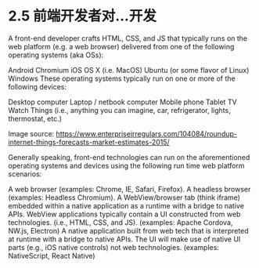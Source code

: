 <!-- # 2.5 - Front-End Developers Develop For... -->
# 2.5 前端开发者对...开发
A front-end developer crafts HTML, CSS, and JS that typically runs on the web platform (e.g. a web browser) delivered from one of the following operating systems (aka OSs):

Android
Chromium
iOS
OS X (i.e. MacOS)
Ubuntu (or some flavor of Linux)
Windows
These operating systems typically run on one or more of the following devices:

Desktop computer
Laptop / netbook computer
Mobile phone
Tablet
TV
Watch
Things (i.e., anything you can imagine, car, refrigerator, lights, thermostat, etc.)


Image source: https://www.enterpriseirregulars.com/104084/roundup-internet-things-forecasts-market-estimates-2015/

Generally speaking, front-end technologies can run on the aforementioned operating systems and devices using the following run time web platform scenarios:

A web browser (examples: Chrome, IE, Safari, Firefox).
A headless browser (examples: Headless Chromium).
A WebView/browser tab (think iframe) embedded within a native application as a runtime with a bridge to native APIs. WebView applications typically contain a UI constructed from web technologies. (i.e., HTML, CSS, and JS). (examples: Apache Cordova, NW.js, Electron)
A native application built from web tech that is interpreted at runtime with a bridge to native APIs. The UI will make use of native UI parts (e.g., iOS native controls) not web technologies. (examples: NativeScript, React Native)